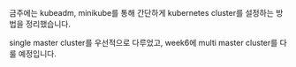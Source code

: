 금주에는 kubeadm, minikube를 통해 간단하게 kubernetes cluster를 설정하는 방법을 정리했습니다.

single master cluster를 우선적으로 다루었고, week6에 multi master cluster를 다룰 예정입니다.
